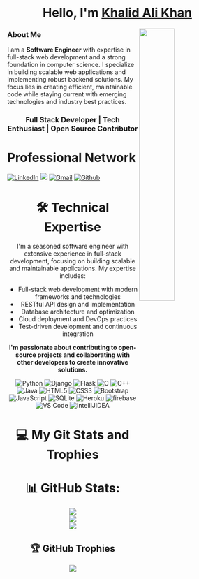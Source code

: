 <h1 align="center">Hello, I'm <a href="https://www.linkedin.com/in/khalidd3v/" target="_blank">Khalid Ali Khan</a></h1>

<img width="40%" align="right" src="https://github.com/SauravMukherjee44/SauravMukherjee44/blob/03193437b82d681c9caa24657c4ebec746dc628f/workbench.svg">

### About Me

I am a **Software Engineer** with expertise in full-stack web development and a strong foundation in computer science. I specialize in building scalable web applications and implementing robust backend solutions. My focus lies in creating efficient, maintainable code while staying current with emerging technologies and industry best practices.

<h3 align="center">Full Stack Developer | Tech Enthusiast | Open Source Contributor</h3>

<div>
<h1>Professional Network</h1>

<a href="https://www.linkedin.com/in/khaliddev/" target="_blank"><img alt="LinkedIn" src="https://img.shields.io/badge/linkedin%20-%230077B5.svg?&style=for-the-badge&logo=linkedin&logoColor=white" /></a>
<a href="https://twitter.com/khalidd3v" target="_blank"><img src="https://img.shields.io/badge/twitter-%2300acee.svg?&style=for-the-badge&logo=twitter&logoColor=white&alt=twitter" /></a>
<a href="mailto:khalidbinalikhan@gmail.com"><img alt="Gmail" src="https://img.shields.io/badge/Gmail-D14836?style=for-the-badge&logo=gmail&logoColor=white" /></a>
<a href="https://github.com/Khalidd3v"><img alt="Github" src="https://img.shields.io/badge/github-%23121011.svg?style=for-the-badge&logo=github&logoColor=white"></a>
</div>

<div align="center">

<h1>🛠 Technical Expertise</h1>

I'm a seasoned software engineer with extensive experience in full-stack development, focusing on building scalable and maintainable applications. My expertise includes:

- Full-stack web development with modern frameworks and technologies
- RESTful API design and implementation
- Database architecture and optimization
- Cloud deployment and DevOps practices
- Test-driven development and continuous integration

**I'm passionate about contributing to open-source projects and collaborating with other developers to create innovative solutions.**

<p align="center"> 
<img alt="Python" src="https://img.shields.io/badge/Python-3776AB?style=for-the-badge&logo=python&logoColor=white" />
<img alt="Django" src="https://img.shields.io/badge/Django-092E20?style=for-the-badge&logo=django&logoColor=white" />
<img alt="Flask" src="https://img.shields.io/badge/Flask-000000?style=for-the-badge&logo=flask&logoColor=white" />
<img alt="C" src="https://img.shields.io/badge/c-%2300599C.svg?&style=for-the-badge&logo=c&logoColor=white" />
<img alt="C++" src="https://img.shields.io/badge/c++-%2300599C.svg?&style=for-the-badge&logo=c%2B%2B&ogoColor=white" />
<img alt="Java" src="https://img.shields.io/badge/java-%23ED8B00.svg?&style=for-the-badge&logo=java&logoColor=white" />
<img alt="HTML5" src="https://img.shields.io/badge/html5-%23E34F26.svg?&style=for-the-badge&logo=html5&logoColor=white" />
<img alt="CSS3" src="https://img.shields.io/badge/css3-%231572B6.svg?&style=for-the-badge&logo=css3&logoColor=white" />
<img alt="Bootstrap" src="https://img.shields.io/badge/bootstrap-%23563D7C.svg?style=for-the-badge&logo=bootstrap&logoColor=white" />
<img alt="JavaScript" src="https://img.shields.io/badge/javascript-%23323330.svg?&style=for-the-badge&logo=javascript&logoColor=%23F7DF1E" />
<img alt="SQLite" src="https://img.shields.io/badge/SQLite-07405E?style=for-the-badge&logo=sqlite&logoColor=white" />
<img alt="Heroku" src="https://img.shields.io/badge/Heroku-430098?style=for-the-badge&logo=heroku&logoColor=white" />
<img alt="firebase" src="https://img.shields.io/badge/firebase-ffca28?style=for-the-badge&logo=firebase&logoColor=black" />
<img alt="VS Code" src="https://img.shields.io/badge/Visual_Studio_Code-0078D4?style=for-the-badge&logo=visual%20studio%20code&logoColor=white" />
<img alt="IntelliJIDEA" src="https://img.shields.io/badge/IntelliJIDEA-000000.svg?style=for-the-badge&logo=intellij-idea&logoColor=white" />
</p>

<h1 align="center">💻 My Git Stats and Trophies</h1>

# 📊 GitHub Stats:
![](https://github-readme-stats.vercel.app/api?username=khalidd3v&theme=dark&hide_border=false&include_all_commits=true&count_private=true)<br/>
![](https://github-readme-streak-stats.herokuapp.com/?user=khalidd3vo&theme=dark&hide_border=false)<br/>
![](https://github-readme-stats.vercel.app/api/top-langs/?username=khalidd3v&theme=dark&hide_border=false&include_all_commits=true&count_private=true&layout=compact)

## 🏆 GitHub Trophies
![](https://github-profile-trophy.vercel.app/?username=khalidd3v&theme=radical&no-frame=false&no-bg=true&margin-w=4)

</div>

